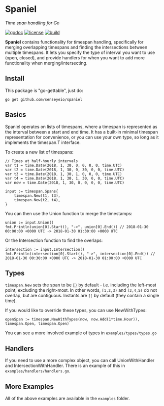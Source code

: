# Spaniel
*Time span handling for Go*

[![godoc](https://img.shields.io/badge/godoc-reference-blue.svg?style=flat)](https://godoc.org/github.com/senseyeio/spaniel) [![license](https://img.shields.io/badge/license-MIT-red.svg?style=flat)](https://raw.githubusercontent.com/senseyeio/spaniel/master/LICENSE) [![build](https://img.shields.io/travis/senseyeio/spaniel.svg?style=flat)](https://travis-ci.org/senseyeio/spaniel)

**Spaniel** contains functionality for timespan handling, specifically for merging overlapping timespans and finding the intersections between multiple timespans. It lets you specify the type of interval you want to use (open, closed), and provide handlers for when you want to add more functionality when merging/intersecting.

## Install

This package is "go-gettable", just do:

    go get github.com/senseyeio/spaniel

## Basics

Spaniel operates on lists of timespans, where a timespan is represented as the interval between a start and end time. It has a built-in minimal timespan representation for convenience, or you can use your own type, so long as it implements the timespan.T interface.

To create a new list of timespans:

	// Times at half-hourly intervals
	var t1 = time.Date(2018, 1, 30, 0, 0, 0, 0, time.UTC)
	var t2 = time.Date(2018, 1, 30, 0, 30, 0, 0, time.UTC)
	var t3 = time.Date(2018, 1, 30, 1, 0, 0, 0, time.UTC)
	var t4 = time.Date(2018, 1, 30, 1, 30, 0, 0, time.UTC)
	var now = time.Date(2018, 1, 30, 0, 0, 0, 0, time.UTC)

	input := timespan.Spans{
		timespan.New(t1, t3),
		timespan.New(t2, t4),
	}

    
You can then use the Union function to merge the timestamps:

	union := input.Union()
	fmt.Println(union[0].Start(), "->", union[0].End()) // 2018-01-30 00:00:00 +0000 UTC -> 2018-01-30 01:30:00 +0000 UTC

Or the Intersection function to find the overlaps:

	intersection := input.Intersection()
	fmt.Println(intersection[0].Start(), "->", intersection[0].End()) // 2018-01-30 00:30:00 +0000 UTC -> 2018-01-30 01:00:00 +0000 UTC
 
## Types
 
`timespan.New` sets the span to be [`[)`](https://en.wikipedia.org/wiki/Interval_(mathematics)#Notations_for_intervals) by default - i.e. including the left-most point, excluding the right-most. In other words, `[1,2,3)` and `[3,4,5)` do not overlap, but are contiguous. Instants are `[]` by default (they contain a single time).

If you would like to override these types, you can use NewWithTypes:

    openSpan := timespan.NewWithTypes(now, now.Add(1*time.Hour)), timespan.Open, timespan.Open)
 
You can see a more involved example of types in ``examples/types/types.go``
 
## Handlers
 
If you need to use a more complex object, you can call UnionWithHandler and IntersectionWithHandler. There is an example of this in ``examples/handlers/handlers.go``.


## More Examples

All of the above examples are available in the ``examples`` folder.
